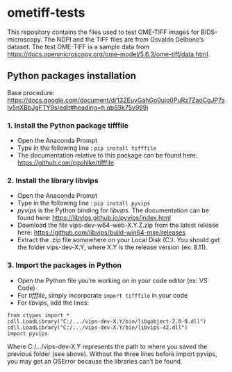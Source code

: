 # ometiff-tests
This repository contains the files used to test OME-TIFF images for BIDS-microscopy. The NDPI and the TIFF files are from Osvaldo Delbono’s dataset. The test OME-TIFF is a sample data from https://docs.openmicroscopy.org/ome-model/5.6.3/ome-tiff/data.html.

## Python packages installation
Base procedure: https://docs.google.com/document/d/132EuvGahGo0ujo0PuRz7ZaoCgJP7aIy5nXBbJgFTY9s/edit#heading=h.qb69k75v999j

### 1. Install the Python package tifffile
- Open the Anaconda Prompt
- Type in the following line :	`pip install tifffile`
- The documentation relative to this package can be found here: https://github.com/cgohlke/tifffile

### 2. Install the library libvips
- Open the Anaconda Prompt
- Type in the following line :	`pip install pyvips`
- *pyvips* is the Python binding for *libvips*. The documentation can be found here: https://libvips.github.io/pyvips/index.html
- Download the file vips-dev-w64-web-X.Y.Z.zip from the latest release here: https://github.com/libvips/build-win64-mxe/releases
- Extract the .zip file somewhere on your Local Disk (C:). You should get the folder vips-dev-X.Y, where X.Y is the release version (ex: 8.11).

### 3. Import the packages in Python
- Open the Python file you’re working on in your code editor (ex: VS Code)
- For *tifffile*, simply incorporate `import tifffile` in your code
- For *libvips*, add the lines:
```
from ctypes import *
cdll.LoadLibrary("C:/.../vips-dev-X.Y/bin/libgobject-2.0-0.dll")
cdll.LoadLibrary("C:/.../vips-dev-X.Y/bin/libvips-42.dll")
import pyvips
```
Where C:/.../vips-dev-X.Y represents the path to where you saved the previous folder (see above). Without the three lines before import pyvips, you may get an OSError because the libraries can’t be found.
